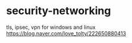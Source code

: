 # security-networking
tls, ipsec, vpn for windows and linux  
https://blog.naver.com/love_tolty/222650880413
